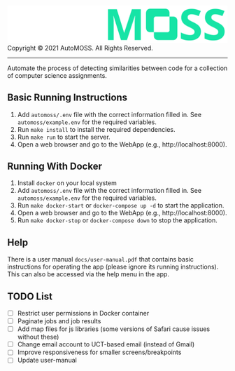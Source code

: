 ![AutoMOSS Logo](/static/img/automoss.png)
Copyright ©️ 2021 AutoMOSS. All Rights Reserved.

---

Automate the process of detecting similarities between code for a collection of computer science assignments.

## Basic Running Instructions
1. Add `automoss/.env` file with the correct information filled in. See `automoss/example.env` for the required variables.
2. Run `make install` to install the required dependencies.
3. Run `make run` to start the server.
4. Open a web browser and go to the WebApp (e.g., http://localhost:8000).

## Running With Docker
1. Install `docker` on your local system
2. Add `automoss/.env` file with the correct information filled in. See `automoss/example.env` for the required variables.
3. Run `make docker-start` or `docker-compose up -d` to start the application.
4. Open a web browser and go to the WebApp (e.g., http://localhost:8000). 
5. Run `make docker-stop` or `docker-compose down` to stop the application.

## Help
There is a user manual `docs/user-manual.pdf` that contains basic instructions for operating the app (please ignore its running instructions). This can also be accessed via the help menu in the app.

## TODO List
- [ ] Restrict user permissions in Docker container
- [ ] Paginate jobs and job results
- [ ] Add map files for js libraries (some versions of Safari cause issues without these)
- [ ] Change email account to UCT-based email (instead of Gmail)
- [ ] Improve responsiveness for smaller screens/breakpoints
- [ ] Update user-manual
